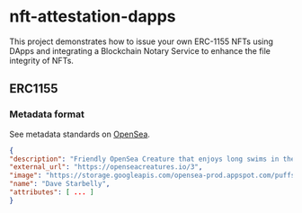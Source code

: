 # nft-attestation-dapps

This project demonstrates how to issue your own ERC-1155 NFTs using DApps and integrating a Blockchain Notary Service to enhance the file integrity of NFTs.

## ERC1155

### Metadata format

See metadata standards on [OpenSea](https://docs.opensea.io/docs/metadata-standards).

```json
{
"description": "Friendly OpenSea Creature that enjoys long swims in the ocean.",
"external_url": "https://openseacreatures.io/3",
"image": "https://storage.googleapis.com/opensea-prod.appspot.com/puffs/3.png",
"name": "Dave Starbelly",
"attributes": [ ... ]
}
```
